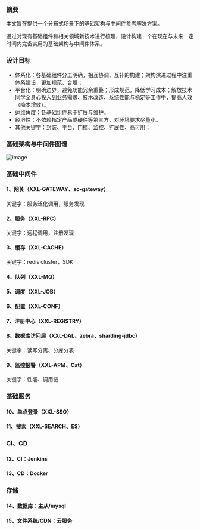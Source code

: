 
### 摘要
本文旨在提供一个分布式场景下的基础架构与中间件参考解决方案。

通过对现有基础组件和相关领域新技术进行梳理，设计构建一个在现在与未来一定时间内完备实用的基础架构与中间件体系。

### 设计目标
- 体系化：各基础组件分工明确，相互协调、互补的构建；架构演进过程中注重体系建设，更加规范、合理；
- 平台化：明确边界，避免功能冗余重叠；形成规范，降低学习成本；解放技术同学全身心投入到业务需求、技术改造、系统性能与稳定等工作中，提高人效（降本增效）。
- 运维角度：各基础组件易于扩展与维护。
- 经济性：不依赖指定产品或硬件等第三方，对环境要求尽量小。
- 其他关键字：封装、平台、门槛、监控、扩展性、高可用；

### 基础架构与中间件图谱

![image](https://www.xuxueli.com/blog/static/images/img_infrastructure_middleware_map.png )



### 基础中间件

#### 1、网关（XXL-GATEWAY、sc-gateway）
关键字：服务泛化调用，服务发现

#### 2、服务（XXL-RPC）
关键字：远程调用，注册发现

#### 3、缓存（XXL-CACHE）
关键字：redis cluster，SDK

#### 4、队列（XXL-MQ）

#### 5、调度（XXL-JOB）

#### 6、配置（XXL-CONF）

#### 7、注册中心（XXL-REGISTRY）

#### 8、数据库访问层（XXL-DAL、zebra、sharding-jdbc）
关键字：读写分离、分库分表

#### 9、监控报警（XXL-APM、Cat）
关键字：性能、调用链



### 基础服务

#### 10、单点登录（XXL-SSO）

#### 11、搜索（XXL-SEARCH、ES）



### CI、CD

#### 12、CI：Jenkins
#### 13、CD：Docker



### 存储

#### 14、数据库：主从/mysql
#### 15、文件系统/CDN：云服务


